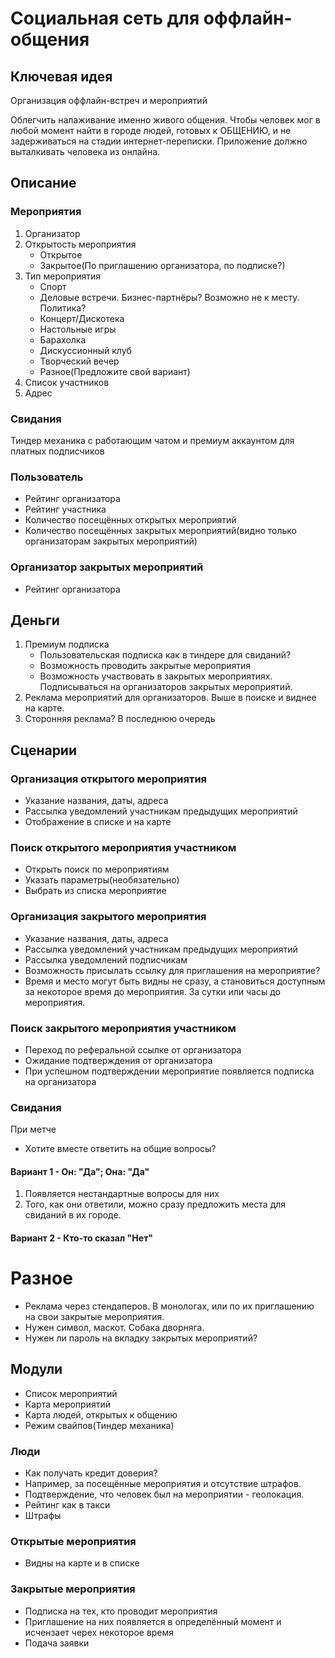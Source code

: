 # Социальная сеть для оффлайн-общения

## Ключевая идея

Организация оффлайн-встреч и мероприятий

Облегчить налаживание именно живого общения. Чтобы человек мог в любой момент найти в городе людей, готовых к ОБЩЕНИЮ, и не задерживаться на стадии интернет-переписки.
Приложение должно выталкивать человека из онлайна.

## Описание

### Мероприятия
1. Организатор
2. Открытость мероприятия
   * Открытое
   * Закрытое(По приглашению организатора, по подписке?)
3. Тип мероприятия
   * Спорт
   * Деловые встречи. Бизнес-партнёры? Возможно не к месту. Политика?
   * Концерт/Дискотека
   * Настольные игры
   * Барахолка
   * Дискуссионный клуб
   * Творческий вечер
   * Разное(Предложите свой вариант)
5. Список участников
6. Адрес

### Свидания
Тиндер механика с работающим чатом и премиум аккаунтом для платных подписчиков

### Пользователь
* Рейтинг организатора
* Рейтинг участника
* Количество посещённых открытых мероприятий
* Количество посещённых закрытых мероприятий(видно только организаторам закрытых мероприятий)

### Организатор закрытых мероприятий
* Рейтинг организатора

## Деньги

1. Премиум подписка
   * Пользовательская подписка как в тиндере для свиданий?
   * Возможность проводить закрытые мероприятия
   * Возможность участвовать в закрытых мероприятиях. Подписываться на организаторов закрытых мероприятий.
2. Реклама мероприятий для организаторов. Выше в поиске и виднее на карте.
3. Сторонняя реклама? В последнюю очередь

## Сценарии

### Организация открытого мероприятия
* Указание названия, даты, адреса
* Рассылка уведомлений участникам предыдущих мероприятий
* Отображение в списке и на карте

### Поиск открытого мероприятия участником
* Открыть поиск по мероприятиям
* Указать параметры(необязательно)
* Выбрать из списка мероприятие

### Организация закрытого мероприятия
* Указание названия, даты, адреса
* Рассылка уведомлений участникам предыдущих мероприятий
* Рассылка уведомлений подписчикам
* Возможность присылать ссылку для приглашения на мероприятие?
* Время и место могут быть видны не сразу, а становиться доступным за некоторое время до мероприятия. За сутки или часы до мероприятия.

### Поиск закрытого мероприятия участником
* Переход по реферальной ссылке от организатора
* Ожидание подтверждения от организатора
* При успешном подтверждении мероприятие появляется подписка на организатора

### Свидания
При метче
* Хотите вместе ответить на общие вопросы? 
#### Вариант 1 - Он: "Да"; Она: "Да"
1. Появляется нестандартные вопросы для них
2. Того, как они ответили, можно сразу предложить места для свиданий в их городе.
#### Вариант 2 - Кто-то сказал "Нет"



# Разное

* Реклама через стендаперов. В монологах, или по их приглашению на свои закрытые мероприятия.
* Нужен символ, маскот. Собака дворняга.
* Нужен ли пароль на вкладку закрытых мероприятий?
  
## Модули

* Список мероприятий
* Карта мероприятий
* Карта людей, открытых к общению
* Режим свайпов(Тиндер механика)

### Люди

* Как получать кредит доверия?
* Например, за посещённые мероприятия и отсутствие штрафов.
* Подтверждение, что человек был на мероприятии - геолокация.
* Рейтинг как в такси
* Штрафы

### Открытые мероприятия

* Видны на карте и в списке

### Закрытые мероприятия

* Подписка на тех, кто проводит мероприятия
* Приглашение на них появляется в определённый момент и исчензает черех некоторое время
* Подача заявки
